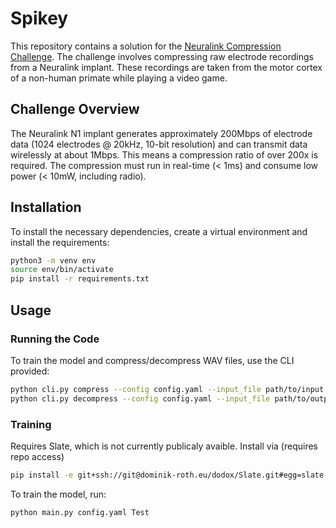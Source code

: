 # Spikey

This repository contains a solution for the [Neuralink Compression Challenge](https://content.neuralink.com/compression-challenge/README.html). The challenge involves compressing raw electrode recordings from a Neuralink implant. These recordings are taken from the motor cortex of a non-human primate while playing a video game.

## Challenge Overview

The Neuralink N1 implant generates approximately 200Mbps of electrode data (1024 electrodes @ 20kHz, 10-bit resolution) and can transmit data wirelessly at about 1Mbps. This means a compression ratio of over 200x is required. The compression must run in real-time (< 1ms) and consume low power (< 10mW, including radio).

## Installation

To install the necessary dependencies, create a virtual environment and install the requirements:

```bash
python3 -m venv env
source env/bin/activate
pip install -r requirements.txt
```

## Usage

### Running the Code

To train the model and compress/decompress WAV files, use the CLI provided:

```bash
python cli.py compress --config config.yaml --input_file path/to/input.wav --output_file path/to/output.bin
python cli.py decompress --config config.yaml --input_file path/to/output.bin --output_file path/to/output.wav
```

### Training

Requires Slate, which is not currently publicaly avaible. Install via (requires repo access)

```bash
pip install -e git+ssh://git@dominik-roth.eu/dodox/Slate.git#egg=slate
```

To train the model, run:

```bash
python main.py config.yaml Test
```
